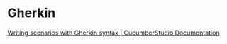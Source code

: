 # Gherkin

[Writing scenarios with Gherkin syntax | CucumberStudio Documentation](https://support.smartbear.com/cucumberstudio/docs/bdd/write-gherkin-scenarios.html)
